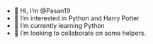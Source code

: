 - 👋 Hi, I’m @Pasan19
- 👀 I’m interested in Python and Harry Potter
- 🌱 I’m currently learning Python
- 💞️ I’m looking to collaborate on some helpers.

<!---
Pasan19/Pasan19 is a ✨ special ✨ repository because its `README.md` (this file) appears on your GitHub profile.
You can click the Preview link to take a look at your changes.
--->
